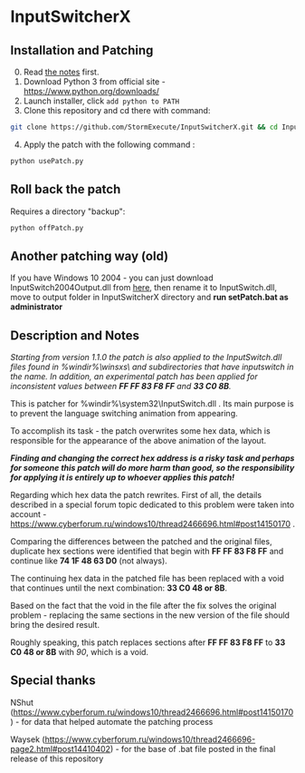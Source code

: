# InputSwitcherX

## Installation and Patching

0. Read [the notes](#descAndNodes) first.
1. Download Python 3 from official site - https://www.python.org/downloads/
2. Launch installer, click ```add python to PATH```
3. Clone this repository and cd there with command:
```bash
git clone https://github.com/StormExecute/InputSwitcherX.git && cd InputSwitcherX
```
4. Apply the patch with the following command :
```bash
python usePatch.py
```

## Roll back the patch

Requires a directory "backup":

```bash
python offPatch.py
```

## Another patching way (old)

If you have Windows 10 2004 - you can just download InputSwitch2004Output.dll from [here](https://github.com/StormExecute/InputSwitcherX/releases/tag/v1.0.0), then rename it to InputSwitch.dll, move to output folder in InputSwitcherX directory and **run setPatch.bat as administrator**

<div id='descAndNodes'></div>

## Description and Notes

*Starting from version 1.1.0 the patch is also applied to the InputSwitch.dll files found in %windir%\winsxs\ and subdirectories that have inputswitch in the name. In addition, an experimental patch has been applied for inconsistent values between **FF FF 83 F8 FF** and **33 C0 8B**.*

This is patcher for %windir%\system32\InputSwitch.dll . Its main purpose is to prevent the language switching animation from appearing.

To accomplish its task - the patch overwrites some hex data, which is responsible for the appearance of the above animation of the layout.

***Finding and changing the correct hex address is a risky task and perhaps for someone this patch will do more harm than good, so the responsibility for applying it is entirely up to whoever applies this patch!***

Regarding which hex data the patch rewrites. First of all, the details described in a special forum topic dedicated to this problem were taken into account - https://www.cyberforum.ru/windows10/thread2466696.html#post14150170 .

Comparing the differences between the patched and the original files, duplicate hex sections were identified that begin with **FF FF 83 F8 FF** and continue like **74 1F 48 63 D0** (not always).

The continuing hex data in the patched file has been replaced with a void that continues until the next combination: **33 C0 48 or 8B**.

Based on the fact that the void in the file after the fix solves the original problem - replacing the same sections in the new version of the file should bring the desired result.

Roughly speaking, this patch replaces sections after **FF FF 83 F8 FF** to **33 C0 48 or 8B** with *90*, which is a void.

## Special thanks

NShut (https://www.cyberforum.ru/windows10/thread2466696.html#post14150170) - for data that helped automate the patching process

Waysek (https://www.cyberforum.ru/windows10/thread2466696-page2.html#post14410402) - for the base of .bat file posted in the final release of this repository
